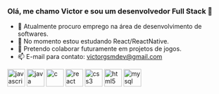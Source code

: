 ### Olá, me chamo Victor e sou um desenvolvedor Full Stack 👋

- 🔭 Atualmente procuro emprego na área de desenvolvimento de softwares.
- 🌱 No momento estou estudando React/ReactNative.
- 👯 Pretendo colaborar futuramente em projetos de jogos.
- 📫 E-mail para contato: victorgsmdev@gmail.com
<body background-color: "black">
<div display:flex>
<img src="https://skillicons.dev/icons?i=javascript" alt="javascript" width="40" height="40"/>
<img src="https://cdn.jsdelivr.net/gh/devicons/devicon/icons/java/java-original-wordmark.svg" alt="java" width="40" height="40" />                     <img src="https://cdn.jsdelivr.net/gh/devicons/devicon/icons/c/c-original.svg" alt="c" width="40" height="40" />               
<img src="https://cdn.jsdelivr.net/gh/devicons/devicon/icons/react/react-original-wordmark.svg" alt="react" width="40" height="40" />           
<img src="https://cdn.jsdelivr.net/gh/devicons/devicon/icons/css3/css3-original.svg" alt="css3" width="40" height="40" />            
<img src="https://cdn.jsdelivr.net/gh/devicons/devicon/icons/html5/html5-original.svg" alt="html5" width="40" height="40"  />           
<img src="https://cdn.jsdelivr.net/gh/devicons/devicon/icons/mysql/mysql-original-wordmark.svg" alt="mysql" width="40" height="40" />
</div>
</body>

